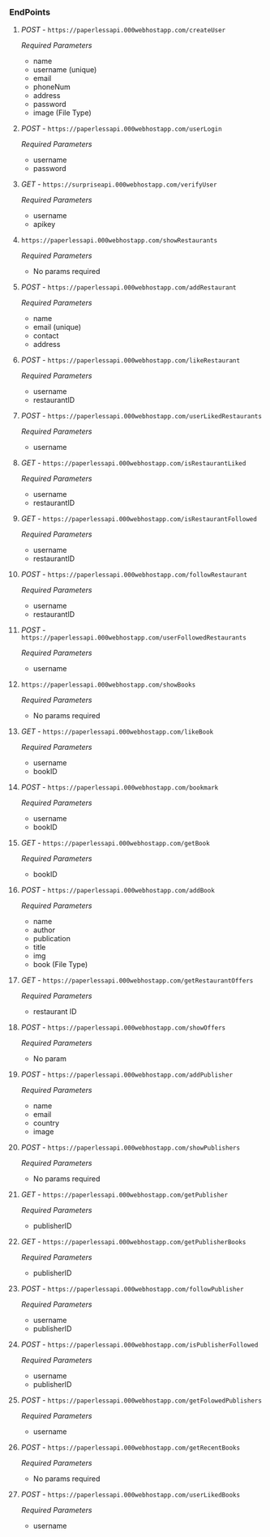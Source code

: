 ### EndPoints

1. *POST* - ```https://paperlessapi.000webhostapp.com/createUser```  
  
	*Required Parameters*
    - name
    - username (unique)
    - email
    - phoneNum
    - address
    - password  
    - image (File Type) 

2. *POST* - ```https://paperlessapi.000webhostapp.com/userLogin```
  
	*Required Parameters*  
    - username
    - password  

3. *GET* - ```https://surpriseapi.000webhostapp.com/verifyUser```
  
	*Required Parameters*  
    - username
    - apikey 

4. ```https://paperlessapi.000webhostapp.com/showRestaurants```
  
	*Required Parameters*
    - No params required

5. *POST* - ```https://paperlessapi.000webhostapp.com/addRestaurant```
  
	*Required Parameters*
    - name
    - email (unique)
    - contact
    - address  

6. *POST* - ```https://paperlessapi.000webhostapp.com/likeRestaurant```
  
	*Required Parameters*
    - username
    - restaurantID

7. *POST* - ```https://paperlessapi.000webhostapp.com/userLikedRestaurants```
  
	*Required Parameters*
    - username

8. *GET* - ```https://paperlessapi.000webhostapp.com/isRestaurantLiked```
  
	*Required Parameters*
    - username
    - restaurantID

9. *GET* - ```https://paperlessapi.000webhostapp.com/isRestaurantFollowed```
  
	*Required Parameters*
    - username
    - restaurantID
    
10. *POST* - ```https://paperlessapi.000webhostapp.com/followRestaurant```
  
	*Required Parameters*  
    - username
    - restaurantID

11. *POST* - ```https://paperlessapi.000webhostapp.com/userFollowedRestaurants```
  
	*Required Parameters*  
    - username 
   
12. ```https://paperlessapi.000webhostapp.com/showBooks```
  
	*Required Parameters*
    - No params required

13. *GET* - ```https://paperlessapi.000webhostapp.com/likeBook```
  
	*Required Parameters*
    - username
    - bookID

14. *POST* - ```https://paperlessapi.000webhostapp.com/bookmark```
  
	*Required Parameters*
    - username
    - bookID 
    
15. *GET* - ```https://paperlessapi.000webhostapp.com/getBook```
  
	*Required Parameters*  
    - bookID

16. *POST* - ```https://paperlessapi.000webhostapp.com/addBook```
  
	*Required Parameters*  
    - name
    - author
    - publication
    - title
    - img
    - book (File Type) 

17. *GET* - ```https://paperlessapi.000webhostapp.com/getRestaurantOffers```

	*Required Parameters*  
    - restaurant ID

18. *POST* - ```https://paperlessapi.000webhostapp.com/showOffers```

	*Required Parameters*  
    - No param

19. *POST* - ```https://paperlessapi.000webhostapp.com/addPublisher```

    *Required Parameters*
    - name
    - email
    - country
    - image

20. *POST* - ```https://paperlessapi.000webhostapp.com/showPublishers```

    *Required Parameters*
    - No params required

21. *GET* - ```https://paperlessapi.000webhostapp.com/getPublisher```

    *Required Parameters*
    - publisherID

22. *GET* - ```https://paperlessapi.000webhostapp.com/getPublisherBooks```

    *Required Parameters*
    - publisherID

23. *POST* - ```https://paperlessapi.000webhostapp.com/followPublisher```

    *Required Parameters*
    - username
    - publisherID

24. *POST* - ```https://paperlessapi.000webhostapp.com/isPublisherFollowed```

    *Required Parameters*
    - username
    - publisherID

25. *POST* - ```https://paperlessapi.000webhostapp.com/getFolowedPublishers```

    *Required Parameters*
    - username

26. *POST* - ```https://paperlessapi.000webhostapp.com/getRecentBooks```

    *Required Parameters*
    - No params required

27. *POST* - ```https://paperlessapi.000webhostapp.com/userLikedBooks```
  
	*Required Parameters*  
    - username